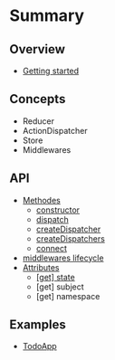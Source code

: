 # Summary

## Overview

* [Getting started](README.md)

## Concepts

* Reducer
* ActionDispatcher
* Store
* Middlewares

## API

* [Methodes](methods.md)
  * [constructor](methods.md#constructor)
  * [dispatch](methods.md#dispatch)
  * [createDispatcher](methods.md#createDispatcher)
  * [createDispatchers](methods.md#createDispatchers)
  * [connect](methods.md#connect)
* [middlewares lifecycle](middlewares-lifecycle.md)
* [Attributes](attributes.md)
  * [\[get\] state](attributes/read-only-state.md)
  * \[get\] subject
  * \[get\] namespace

## Examples

* [TodoApp](examples/todoapp.md)

